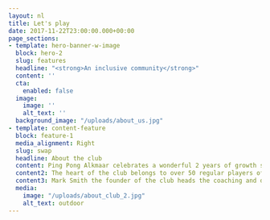 ```yaml
---
layout: nl
title: Let's play
date: 2017-11-22T23:00:00.000+00:00
page_sections:
- template: hero-banner-w-image
  block: hero-2
  slug: features
  headline: "<strong>An inclusive community</strong>"
  content: ''
  cta:
    enabled: false
  image:
    image: ''
    alt_text: ''
  background_image: "/uploads/about_us.jpg"
- template: content-feature
  block: feature-1
  media_alignment: Right
  slug: swap
  headline: About the club
  content: Ping Pong Alkmaar celebrates a wonderful 2 years of growth since the club was set up in May 2018.  The club has delivered multiple new initiatives over this time with its outreach programmes reaching out to over 6000 people in Alkmaar.
  content2: The heart of the club belongs to over 50 regular players of which over 30 are junior players both boys and girls ranging from 5 to 16 years old.  Our players can access up to 5 training sessions per week.
  content3: Mark Smith the founder of the club heads the coaching and development sections of the club.  ” Its fantastic to be heading Ping Pong Alkmaar, a rapidly developing community based table tennis club.  Together with a pro-active and ambitious management team we are developing a club that recognises the benefits of ‘sport for development’ and how it can positively influence people’s lives.”
  media:
    image: "/uploads/about_club_2.jpg"
    alt_text: outdoor
---
```


